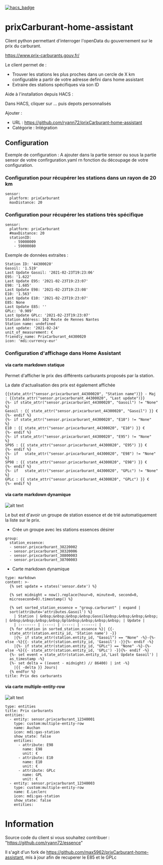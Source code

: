 [![hacs_badge](https://img.shields.io/badge/HACS-Default-orange.svg)](https://github.com/custom-components/hacs)
# prixCarburant-home-assistant
Client python permettant d'interroger l'openData du gouvernement sur le prix du carburant.

https://www.prix-carburants.gouv.fr/

Le client permet de :
 - Trouver les stations les plus proches dans un cercle de X km configurable a partir de votre adresse defini dans home assistant
 - Extraire des stations spécifiques via son ID


Aide à l'installation depuis HACS :

Dans HACS, cliquer sur ... puis depots personnalisés

Ajouter :

- URL : https://github.com/ryann72/prixCarburant-home-assistant
- Catégorie : Intégration

## Configuration
Exemple de configuration :
A ajouter dans la partie sensor ou sous la partie sensor de votre confirguration.yaml rn fonction du découpage de votre configuration.

### Configuration pour récupérer les stations dans un rayon de 20 km
```
sensor:
  platform: prixCarburant
  maxDistance: 20
```

### Configuration pour récupérer les stations très spécifique   
```
sensor:
  platform: prixCarburant
  #maxDistance: 20
  stationID:
    - 59000009
    - 59000080
```


Exemple de données extraites :
```
Station ID: '44300020'
Gasoil: '1.519'
Last Update Gasoil: '2021-02-23T19:23:06'
E95: '1.622'
Last Update E95: '2021-02-23T19:23:07'
E98: '1.685'
Last Update E98: '2021-02-23T19:23:08'
E10: '1.563'
Last Update E10: '2021-02-23T19:23:07'
E85: None
Last Update E85: ''
GPLc: '0.909'
Last Update GPLc: '2021-02-23T19:23:07'
Station Address: 162 Route de Rennes Nantes
Station name: undefined
Last update: '2021-02-24'
unit_of_measurement: €
friendly_name: PrixCarburant_44300020
icon: 'mdi:currency-eur'
```
### Configuration d'affichage dans Home Assistant

#### via carte markdown statique

Permet d'afficher le prix des différents carburants proposés par la station.

La date d'actualisation des prix est également affichée
```
{{state_attr("sensor.prixcarburant_44300020", "Station name")}} - Maj : {{state_attr("sensor.prixcarburant_44300020", "Last update")}}
{%- if state_attr("sensor.prixcarburant_44300020", "Gasoil") != "None"  %}
Gasoil : {{ state_attr("sensor.prixcarburant_44300020", "Gasoil") }} €
{%- endif %}
{%- if state_attr("sensor.prixcarburant_44300020", "E10") != "None"  %}
E10 : {{ state_attr("sensor.prixcarburant_44300020", "E10") }} €
{%- endif %}
{%- if state_attr("sensor.prixcarburant_44300020", "E95") != "None"  %}
SP95 : {{ state_attr("sensor.prixcarburant_44300020", "E95") }} €
{%- endif %}
{%- if   state_attr("sensor.prixcarburant_44300020", "E98") != "None"  %}
SP98 : {{ state_attr("sensor.prixcarburant_44300020", "E98") }} €
{%- endif %}
{%- if   state_attr("sensor.prixcarburant_44300020", "GPLc") != "None"  %}
GPLc : {{ state_attr("sensor.prixcarburant_44300020", "GPLc") }} €
{%- endif %}
```

#### via carte markdown dynamique

![alt text](https://forum.hacf.fr/uploads/default/original/2X/6/68418b4f3fcc38b584ce3f56efe0121c251f5d6b.png)

Le but est d'avoir un groupe de station essence et de trié automatiquement la liste sur le prix.

* Crée un groupe avec les stations essences désirer
```
group:
  station_essence:
  - sensor.prixcarburant_38220002
  - sensor.prixcarburant_38320006
  - sensor.prixcarburant_38800003
  - sensor.prixcarburant_38700003
```
* Carte markdown dynamique
```
type: markdown
content: >-
  {% set update = states('sensor.date') %}

  {% set midnight = now().replace(hour=0, minute=0, second=0,
  microsecond=0).timestamp() %}

  {% set sorted_station_essence = "group.carburant" | expand |
  sort(attribute='attributes.Gasoil') %}
    | Station | &nbsp;&nbsp;&nbsp;&nbsp;Gasoil&nbsp;&nbsp;&nbsp;&nbsp; | &nbsp;&nbsp;&nbsp;&nbsp;Gpl&nbsp;&nbsp;&nbsp;&nbsp; | Update |
    | :------- | :----: | :----: | ------: |
  {% for station in sorted_station_essence %}| {{-
  state_attr(station.entity_id, 'Station name') -}}
    |{%- if state_attr(station.entity_id, "Gasoil") == "None" -%}-{%- else -%}{{- state_attr(station.entity_id, 'Gasoil') -}}{%- endif -%}
    |{%- if state_attr(station.entity_id, "GPLc") == "None" -%}-{%- else -%}{{- state_attr(station.entity_id, 'GPLc') -}}{%- endif -%}
  {%- set event = state_attr(station.entity_id,'Last Update Gasoil') |
  as_timestamp -%}
  {%- set delta = ((event - midnight) // 86400) | int -%}
    |{{ -delta }} Jours|
  {% endfor %}
title: Prix des carburants
```

#### via carte multiple-entity-row

![alt text](https://forum.hacf.fr/uploads/default/original/2X/5/5bcb6d091aa764431ddb271c3087c7544013c599.png)

```
type: entities
title: Prix carburants
entities:
  - entity: sensor.prixcarburant_12340001
    type: custom:multiple-entity-row
    name: Auchan
    icon: mdi:gas-station
    show_state: false
    entities:
      - attribute: E98
        name: E98
        unit: €
      - attribute: E10
        name: E10
        unit: €
      - attribute: GPLc
        name: GPL
        unit: €
  - entity: sensor.prixcarburant_12340003
    type: custom:multiple-entity-row
    name: E.Leclerc
    icon: mdi:gas-station
    show_state: false
    entities:
```

# Information

Source code du client si vous souhaitez contribuer : "https://github.com/ryann72/essence"

Il s'agit d'un fork de https://github.com/max5962/prixCarburant-home-assistant, mis à jour afin de recuperer le E85 et le GPLc
